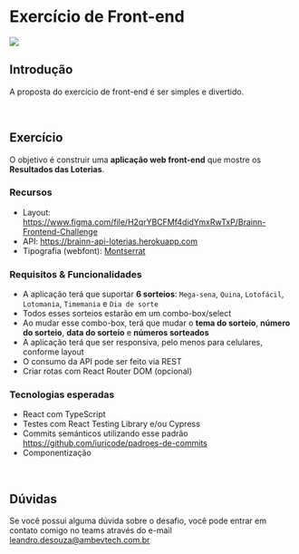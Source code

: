 # Exercício de Front-end

<img src="https://user-images.githubusercontent.com/2853428/116301437-65c01a00-a776-11eb-9ae8-7d6d9cf3d128.png">

## Introdução

A proposta do exercício de front-end é ser simples e divertido.

<br>

## Exercício

O objetivo é construir uma **aplicação web front-end** que mostre os **Resultados das Loterias**.

### Recursos

- Layout: https://www.figma.com/file/H2qrYBCFMf4didYmxRwTxP/Brainn-Frontend-Challenge
- API: https://brainn-api-loterias.herokuapp.com
- Tipografia (webfont): [Montserrat](https://fonts.google.com/specimen/Montserrat)

### Requisitos & Funcionalidades

- A aplicação terá que suportar **6 sorteios**: `Mega-sena`, `Quina`, `Lotofácil`, `Lotomania`, `Timemania` e `Dia de sorte`
- Todos esses sorteios estarão em um combo-box/select
- Ao mudar esse combo-box, terá que mudar o **tema do sorteio**, **número do sorteio**, **data do sorteio** e **números sorteados**
- A aplicação terá que ser responsiva, pelo menos para celulares, conforme layout
- O consumo da API pode ser feito via REST
- Criar rotas com React Router DOM (opcional)

### Tecnologias esperadas

- React com TypeScript
- Testes com React Testing Library e/ou Cypress
- Commits semánticos utilizando esse padrão https://github.com/iuricode/padroes-de-commits
- Componentização

<br>

## Dúvidas

Se você possui alguma dúvida sobre o desafio, você pode entrar em contato comigo no teams através do e-mail leandro.desouza@ambevtech.com.br

<br>
